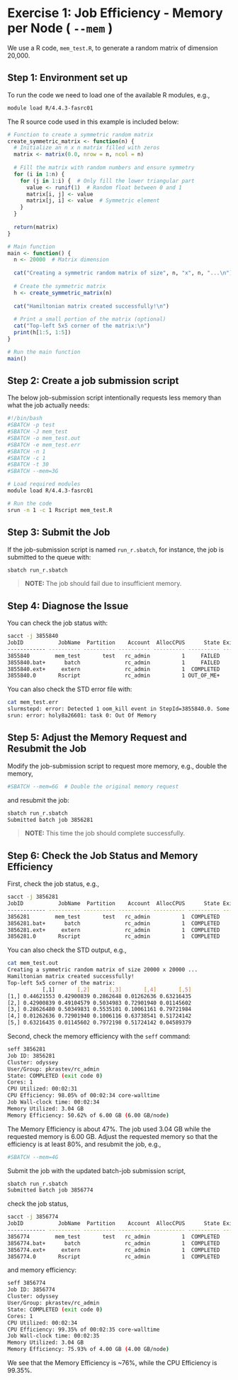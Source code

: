 # Exercise 1: Job Efficiency - Memory per Node ( `--mem` )

We use a R code, `mem_test.R`, to generate a random matrix of dimension 20,000.  

## Step 1: Environment set up
To run the code we need to load one of the available R modules, e.g.,

```bash
module load R/4.4.3-fasrc01
```

 The R source code used in this example  is included  below:

```r
# Function to create a symmetric random matrix
create_symmetric_matrix <- function(n) {
  # Initialize an n x n matrix filled with zeros
  matrix <- matrix(0.0, nrow = n, ncol = n)
  
  # Fill the matrix with random numbers and ensure symmetry
  for (i in 1:n) {
    for (j in 1:i) {  # Only fill the lower triangular part
      value <- runif(1)  # Random float between 0 and 1
      matrix[i, j] <- value
      matrix[j, i] <- value  # Symmetric element
    }
  }
  
  return(matrix)
}

# Main function
main <- function() {
  n <- 20000  # Matrix dimension
  
  cat("Creating a symmetric random matrix of size", n, "x", n, "...\n")
  
  # Create the symmetric matrix
  h <- create_symmetric_matrix(n)
  
  cat("Hamiltonian matrix created successfully!\n")
  
  # Print a small portion of the matrix (optional)
  cat("Top-left 5x5 corner of the matrix:\n")
  print(h[1:5, 1:5])
}

# Run the main function
main()
```

## Step 2: Create a job submission  script

The below job-submission script intentionally requests less memory than what the job
actually needs:

```bash
#!/bin/bash
#SBATCH -p test
#SBATCH -J mem_test
#SBATCH -o mem_test.out
#SBATCH -e mem_test.err
#SBATCH -n 1
#SBATCH -c 1
#SBATCH -t 30
#SBATCH --mem=3G 

# Load required modules
module load R/4.4.3-fasrc01

# Run the code
srun -n 1 -c 1 Rscript mem_test.R
```

## Step 3: Submit the Job

If the job-submission script is named `run_r.sbatch`, for instance, the job 
is submitted to the queue with:

```bash
sbatch run_r.sbatch
```
>**NOTE:** The job should fail due to insufficient memory. 

## Step 4: Diagnose the Issue

You can check the job status with:

```bash
sacct -j 3855840
JobID           JobName  Partition    Account  AllocCPUS      State ExitCode 
------------ ---------- ---------- ---------- ---------- ---------- -------- 
3855840        mem_test       test   rc_admin          1     FAILED      1:0 
3855840.bat+      batch              rc_admin          1     FAILED      1:0 
3855840.ext+     extern              rc_admin          1  COMPLETED      0:0 
3855840.0       Rscript              rc_admin          1 OUT_OF_ME+    0:125 
```

You can also check the STD error file with:

```bash
cat mem_test.err 
slurmstepd: error: Detected 1 oom_kill event in StepId=3855840.0. Some of the step tasks have been OOM Killed.
srun: error: holy8a26601: task 0: Out Of Memory
```

## Step 5: Adjust the Memory Request and Resubmit the Job

Modify the job-submission script to request more memory, e.g., double the memory,

```bash
#SBATCH --mem=6G  # Double the original memory request 
```

and resubmit the job:

```bash
sbatch run_r.sbatch 
Submitted batch job 3856281
```

>**NOTE:** This time the job should complete successfully.

## Step 6: Check the Job Status and Memory Efficiency

First, check the job status, e.g.,
```bash
sacct -j 3856281
JobID           JobName  Partition    Account  AllocCPUS      State ExitCode 
------------ ---------- ---------- ---------- ---------- ---------- -------- 
3856281        mem_test       test   rc_admin          1  COMPLETED      0:0 
3856281.bat+      batch              rc_admin          1  COMPLETED      0:0 
3856281.ext+     extern              rc_admin          1  COMPLETED      0:0 
3856281.0       Rscript              rc_admin          1  COMPLETED      0:0 
```
You can also check the STD output, e.g.,

```bash
cat mem_test.out 
Creating a symmetric random matrix of size 20000 x 20000 ...
Hamiltonian matrix created successfully!
Top-left 5x5 corner of the matrix:
           [,1]       [,2]      [,3]       [,4]       [,5]
[1,] 0.44621553 0.42900839 0.2862648 0.01262636 0.63216435
[2,] 0.42900839 0.49104579 0.5034983 0.72901940 0.01145602
[3,] 0.28626480 0.50349831 0.5535101 0.10061161 0.79721984
[4,] 0.01262636 0.72901940 0.1006116 0.63738541 0.51724142
[5,] 0.63216435 0.01145602 0.7972198 0.51724142 0.04589379
```

Second, check the memory efficiency with the `seff` command:

```bash
seff 3856281
Job ID: 3856281
Cluster: odyssey
User/Group: pkrastev/rc_admin
State: COMPLETED (exit code 0)
Cores: 1
CPU Utilized: 00:02:31
CPU Efficiency: 98.05% of 00:02:34 core-walltime
Job Wall-clock time: 00:02:34
Memory Utilized: 3.04 GB
Memory Efficiency: 50.62% of 6.00 GB (6.00 GB/node)
```

The Memory Efficiency is about 47%. The job used 3.04 GB while the requested memory 
is 6.00 GB. Adjust the requested memory so that the efficiency
is at least 80%, and resubmit the job, e.g.,

```bash
#SBATCH --mem=4G
```

Submit the job with the updated batch-job submission script,

```bash
sbatch run_r.sbatch 
Submitted batch job 3856774
```

check the job status,

```bash
sacct -j 3856774
JobID           JobName  Partition    Account  AllocCPUS      State ExitCode 
------------ ---------- ---------- ---------- ---------- ---------- -------- 
3856774        mem_test       test   rc_admin          1  COMPLETED      0:0 
3856774.bat+      batch              rc_admin          1  COMPLETED      0:0 
3856774.ext+     extern              rc_admin          1  COMPLETED      0:0 
3856774.0       Rscript              rc_admin          1  COMPLETED      0:0  
```

and memory efficiency:

```bash
seff 3856774 
Job ID: 3856774
Cluster: odyssey
User/Group: pkrastev/rc_admin
State: COMPLETED (exit code 0)
Cores: 1
CPU Utilized: 00:02:34
CPU Efficiency: 99.35% of 00:02:35 core-walltime
Job Wall-clock time: 00:02:35
Memory Utilized: 3.04 GB
Memory Efficiency: 75.93% of 4.00 GB (4.00 GB/node)
```

We see that the Memory Efficiency is ~76%, while the CPU Efficiency is 99.35%.
